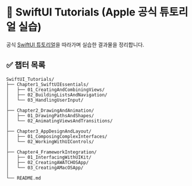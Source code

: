 # 📘 SwiftUI Tutorials (Apple 공식 튜토리얼 실습)
공식 [SwiftUI 튜토리얼](https://developer.apple.com/tutorials/swiftui)을 따라가며 실습한 결과물을 정리합니다.

## ✅ 챕터 목록
```
SwiftUI_Tutorials/
├── Chapter1_SwiftUIEssentials/
│   ├── 01_CreatingAndCombiningViews/
│   ├── 02_BuildingListsAndNavigation/
│   └── 03_HandlingUserInput/
│
├── Chapter2_DrawingAndAnimation/
│   ├── 01_DrawingPathsAndShapes/
│   └── 02_AnimatingViewsAndTransitions/
│
├── Chapter3_AppDesignAndLayout/
│   ├── 01_ComposingComplexInterfaces/
│   └── 02_WorkingWithUIControls/
│
├── Chapter4_FrameworkIntegration/
│   ├── 01_InterfacingWithUIKit/
│   ├── 02_CreatingAWATCHOSApp/
│   └── 03_CreatingAMacOSApp/
│
└── README.md
```
